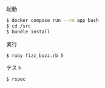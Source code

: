起動

```bash
$ docker compose run --rm app bash
$ cd /src
$ bundle install
```

実行

```
$ ruby fizz_buzz.rb 5
```

テスト

```
$ rspec
```
